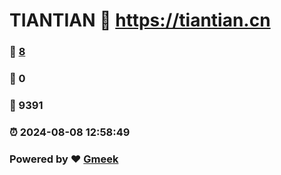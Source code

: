 # TIANTIAN :link: https://tiantian.cn 
### :page_facing_up: [8](https://tiantian.cn/tag.html) 
### :speech_balloon: 0 
### :hibiscus: 9391 
### :alarm_clock: 2024-08-08 12:58:49 
### Powered by :heart: [Gmeek](https://github.com/Meekdai/Gmeek)
